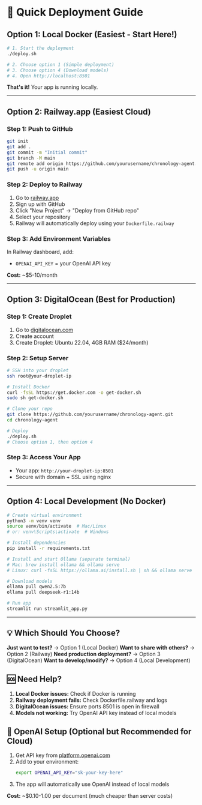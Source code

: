 # 🚀 Quick Deployment Guide

## Option 1: Local Docker (Easiest - Start Here!)

```bash
# 1. Start the deployment
./deploy.sh

# 2. Choose option 1 (Simple deployment)
# 3. Choose option 4 (Download models)
# 4. Open http://localhost:8501
```

**That's it!** Your app is running locally.

---

## Option 2: Railway.app (Easiest Cloud)

### Step 1: Push to GitHub

```bash
git init
git add .
git commit -m "Initial commit"
git branch -M main
git remote add origin https://github.com/yourusername/chronology-agent.git
git push -u origin main
```

### Step 2: Deploy to Railway

1. Go to [railway.app](https://railway.app)
2. Sign up with GitHub
3. Click "New Project" → "Deploy from GitHub repo"
4. Select your repository
5. Railway will automatically deploy using your `Dockerfile.railway`

### Step 3: Add Environment Variables

In Railway dashboard, add:

- `OPENAI_API_KEY` = your OpenAI API key

**Cost:** ~$5-10/month

---

## Option 3: DigitalOcean (Best for Production)

### Step 1: Create Droplet

1. Go to [digitalocean.com](https://digitalocean.com)
2. Create account
3. Create Droplet: Ubuntu 22.04, 4GB RAM ($24/month)

### Step 2: Setup Server

```bash
# SSH into your droplet
ssh root@your-droplet-ip

# Install Docker
curl -fsSL https://get.docker.com -o get-docker.sh
sudo sh get-docker.sh

# Clone your repo
git clone https://github.com/yourusername/chronology-agent.git
cd chronology-agent

# Deploy
./deploy.sh
# Choose option 1, then option 4
```

### Step 3: Access Your App

- Your app: `http://your-droplet-ip:8501`
- Secure with domain + SSL using nginx

---

## Option 4: Local Development (No Docker)

```bash
# Create virtual environment
python3 -m venv venv
source venv/bin/activate  # Mac/Linux
# or: venv\Scripts\activate  # Windows

# Install dependencies
pip install -r requirements.txt

# Install and start Ollama (separate terminal)
# Mac: brew install ollama && ollama serve
# Linux: curl -fsSL https://ollama.ai/install.sh | sh && ollama serve

# Download models
ollama pull qwen2.5:7b
ollama pull deepseek-r1:14b

# Run app
streamlit run streamlit_app.py
```

---

## 💡 Which Should You Choose?

**Just want to test?** → Option 1 (Local Docker)
**Want to share with others?** → Option 2 (Railway)
**Need production deployment?** → Option 3 (DigitalOcean)
**Want to develop/modify?** → Option 4 (Local Development)

## 🆘 Need Help?

1. **Local Docker issues:** Check if Docker is running
2. **Railway deployment fails:** Check Dockerfile.railway and logs
3. **DigitalOcean issues:** Ensure ports 8501 is open in firewall
4. **Models not working:** Try OpenAI API key instead of local models

## 🔑 OpenAI Setup (Optional but Recommended for Cloud)

1. Get API key from [platform.openai.com](https://platform.openai.com)
2. Add to your environment:
   ```bash
   export OPENAI_API_KEY="sk-your-key-here"
   ```
3. The app will automatically use OpenAI instead of local models

**Cost:** ~$0.10-1.00 per document (much cheaper than server costs)
